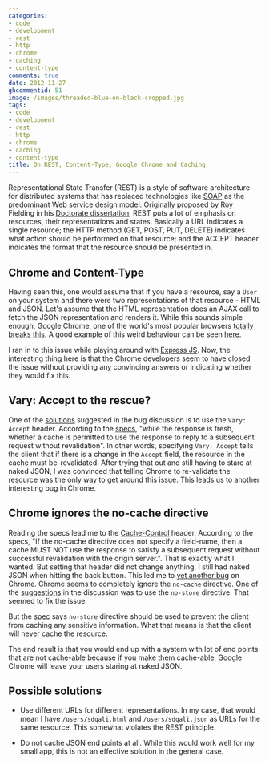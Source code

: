 ```yaml
---
categories:
- code
- development
- rest
- http
- chrome
- caching
- content-type
comments: true
date: 2012-11-27
ghcommentid: 51
image: /images/threaded-blue-on-black-cropped.jpg
tags:
- code
- development
- rest
- http
- chrome
- caching
- content-type
title: On REST, Content-Type, Google Chrome and Caching
---
```


Representational State Transfer (REST) is a style of software
architecture for distributed systems that has replaced technologies like
[SOAP](http://en.wikipedia.org/wiki/SOAP) as the predominant Web service
design model. Originally proposed by Roy Fielding in his [Doctorate
dissertation](http://www.ics.uci.edu/~fielding/pubs/dissertation/rest_arch_style.htm),
REST puts a lot of emphasis on resources, their representations and states. Basically a URL indicates a
single resource; the HTTP method (GET, POST, PUT, DELETE) indicates what
action should be performed on that resource; and the ACCEPT header indicates the format that the resource should be presented in.

## Chrome and Content-Type

Having seen this, one would assume that if you have a resource, say a
`User` on your system and there were two representations of that
resource - HTML and JSON. Let's assume that the HTML representation does
an AJAX call to fetch the JSON representation and renders it. While this
sounds simple enough, Google Chrome, one of the world's most popular
browsers
[totally breaks this](https://code.google.com/p/chromium/issues/detail?id=108766). A
good example of this weird behaviour can be seen [here](http://chrome-json-bug.heroku.com/docs).
<!--more-->
I ran in to this issue while playing around with [Express JS](http://expressjs.com/).
Now, the interesting thing here is that the Chrome developers seem to
have closed the issue without providing any convincing answers or
indicating whether they would fix this.

## Vary: Accept to the rescue?

One of the
[solutions](https://code.google.com/p/chromium/issues/detail?id=108766#c6)
suggested in the bug discussion is to use the `Vary: Accept`
header. According to the
[specs](http://www.w3.org/Protocols/rfc2616/rfc2616-sec14.html#sec14.44),
"while the response is fresh, whether a cache is permitted to use the
response to reply to a subsequent request without revalidation". In
other words, specifying `Vary: Accept` tells the client that if there is
a change in the `Accept` field, the resource in the cache must
be-revalidated. After trying that out and still having to stare at naked
JSON, I was convinced that telling Chrome to
re-validate the resource was the only way to get around this issue. This
leads us to another interesting bug in Chrome.

## Chrome ignores the no-cache directive

Reading the specs lead me to the
[Cache-Control](http://www.w3.org/Protocols/rfc2616/rfc2616-sec14.html#sec14.9.4)
header. According to the specs, "If the no-cache directive does not
specify a field-name, then a cache MUST NOT use the response to satisfy
a subsequent request without successful revalidation with the origin
server.". That is exactly what I wanted.
But setting that header did not change anything, I still had naked JSON
when hitting the back button. This led me to
[yet another bug](https://code.google.com/p/chromium/issues/detail?id=28035)
on Chrome. Chrome seems to completely ignore the `no-cache`
directive. One of the [suggestions](https://code.google.com/p/chromium/issues/detail?id=28035#c3) in the discussion was to use the
`no-store` directive. That seemed to fix the issue.

But the
[spec](http://www.w3.org/Protocols/rfc2616/rfc2616-sec14.html#sec14.9.2)
says `no-store` directive should be used to prevent the client from
caching any sensitive information. What that means is that the client
will never cache the resource.

The end result is that you would end up with a system with lot of end
points that are not cache-able because if you make them cache-able, Google
Chrome will leave your users staring at naked JSON.

## Possible solutions

* Use different URLs for different representations. In my case, that
  would mean I have `/users/sdqali.html` and `/users/sdqali.json` as
  URLs for the same resource. This somewhat violates the REST principle.

* Do not cache JSON end points at all. While this would work well for my
  small app, this is not an effective solution in the general case.